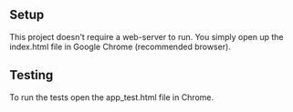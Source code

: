## Setup
 This project doesn't require a web-server to run. You simply open up the index.html file in Google Chrome (recommended browser).

## Testing
  To run the tests open the app_test.html file in Chrome.
